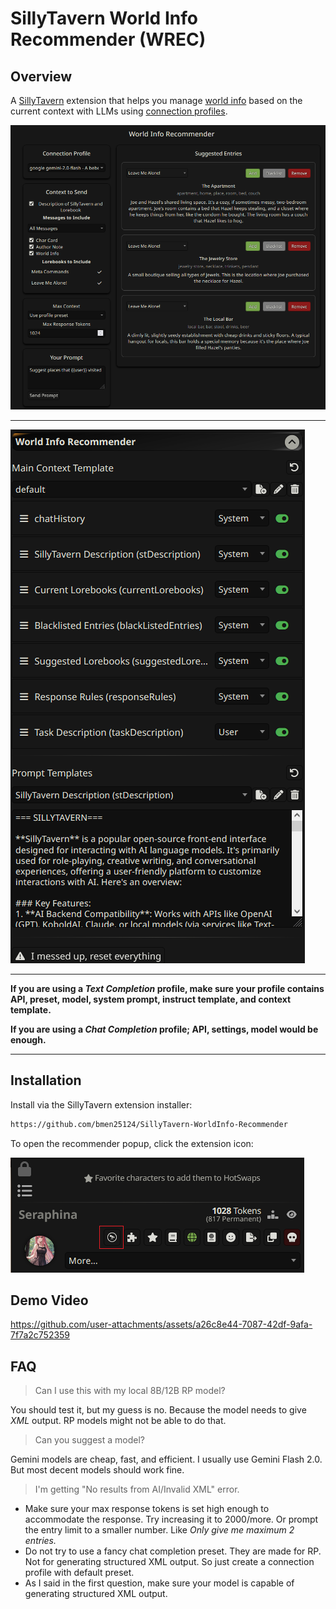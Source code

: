 # SillyTavern World Info Recommender (WREC)

## Overview

A [SillyTavern](https://docs.sillytavern.app/) extension that helps you manage [world info](https://docs.sillytavern.app/usage/core-concepts/worldinfo/) based on the current context with LLMs using [connection profiles](https://docs.sillytavern.app/usage/core-concepts/connection-profiles/).

![popup](images/popup.png)

---

![settings](images/settings.png)

---

**If you are using a _Text Completion_ profile, make sure your profile contains API, preset, model, system prompt, instruct template, and  context template.**

**If you are using a _Chat Completion_ profile; API, settings, model would be enough.**

---

## Installation

Install via the SillyTavern extension installer:

```txt
https://github.com/bmen25124/SillyTavern-WorldInfo-Recommender
```

To open the recommender popup, click the extension icon:

![icon](images/icon.png)

## Demo Video

https://github.com/user-attachments/assets/a26c8e44-7087-42df-9afa-7f7a2c752359

## FAQ

>Can I use this with my local 8B/12B RP model?

You should test it, but my guess is no. Because the model needs to give _XML_ output. RP models might not be able to do that.

>Can you suggest a model?

Gemini models are cheap, fast, and efficient. I usually use Gemini Flash 2.0. But most decent models should work fine.

> I'm getting "No results from AI/Invalid XML" error.

- Make sure your max response tokens is set high enough to accommodate the response. Try increasing it to 2000/more. Or prompt the entry limit to a smaller number. Like _Only give me maximum 2 entries._
- Do not try to use a fancy chat completion preset. They are made for RP. Not for generating structured XML output. So just create a connection profile with default preset.
- As I said in the first question, make sure your model is capable of generating structured XML output.
